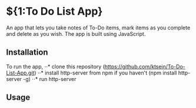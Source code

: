 
# ${1:To Do List App}
An app that lets you take notes of To-Do items, mark items as you complete and delete as you wish.
The app is built using JavaScript.
## Installation
To run the app,
⋅⋅* clone this repository (https://github.com/ktsein/To-Do-List-App.git)
⋅⋅* install http-server from npm if you haven't (npm install http-server -g)
⋅⋅* run http-server
## Usage
